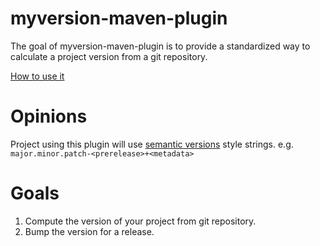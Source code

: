 myversion-maven-plugin
=====================

The goal of myversion-maven-plugin is to provide a standardized way to calculate a project version from a git repository.

[How to use it](https://github.com/tomaslad/myversion-maven-plugin-example)

# Opinions

Project using this plugin will use [semantic versions](http://semver.org/) style strings. e.g. `major.minor.patch-<prerelease>+<metadata>`

# Goals

1. Compute the version of your project from git repository.
2. Bump the version for a release.
